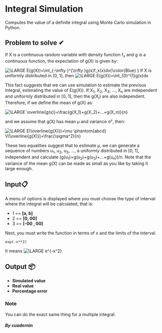# Integral Simulation
Computes the value of a definite integral using Monte Carlo simulation in Python.
## Problem to solve ✔
If X is a continuous random variable with density function f<sub>x</sub> and g is a continuous function, the expectation of g(X) is given by:

<img src="https://latex.codecogs.com/png.latex?\dpi{80}&space;\bg_white&space;\LARGE&space;E(g(X))=\int_{-\infty&space;}^{\infty&space;}g(x)f_x(x)dx{\color{Blue}&space;}" title="\LARGE E(g(X))=\int_{-\infty }^{\infty }g(x)f_x(x)dx{\color{Blue} }" />
If X is uniformly distributed in [0, 1], then

<img src="https://latex.codecogs.com/png.latex?\dpi{80}&space;\bg_white&space;\LARGE&space;E(g(X))=\int_{0}^{1}g(x)dx" title="\LARGE E(g(X))=\int_{0}^{1}g(x)dx" />

This fact suggests that we can use simulation to estimate the previous integral, estimating the value of E(g(X)). If X<sub>1</sub>, X<sub>2</sub>, X<sub>3</sub>, ..., X<sub>n</sub> are independent and uniformly distributed in [0, 1], then the g(X<sub>i</sub>) are also independent. 
Therefore, if we define the mean of g(X) as:

<img src="https://latex.codecogs.com/png.latex?\dpi{80}&space;\bg_white&space;\LARGE&space;\overline{g(x)}=\frac{g(X_1)&plus;g(X_2)&plus;...&plus;g(X_n)}{n}" title="\LARGE \overline{g(x)}=\frac{g(X_1)+g(X_2)+...+g(X_n)}{n}" />

and we assume that g(X) has mean μ and variance σ², then:

<img src="https://latex.codecogs.com/png.latex?\dpi{80}&space;\bg_white&space;\LARGE&space;E(\overline{g(X)})=\mu&space;\phantom{abcd}&space;V(\overline{g(X)})=\frac{\sigma^2}{n}" title="\LARGE E(\overline{g(X)})=\mu \phantom{abcd} V(\overline{g(X)})=\frac{\sigma^2}{n}"/>

These two equalities suggest that to estimate μ, we can generate a sequence of numbers u<sub>1</sub>, u<sub>2</sub>, u<sub>3</sub>, ..., a uniformly distributed in [0, 1], independent and calculate (g(u<sub>1</sub>)+g(u<sub>2</sub>)+g(u<sub>3</sub>)+...+g(u<sub>n</sub>))/n.
Note that the variance of the mean g(X) can be made as small as you like by taking it large enough.

## Input📋
A menu of options is displayed where you must choose the type of interval where the integral will be calculated, that is:
* 1 == **[a, b]**
* 2 == **[0, 00]** 
* 3 == **[-00 , 00]**

Next, you must write the function in terms of x and the limits of the interval.

```
exp(-x**2)
```
It means
 <img src="https://latex.codecogs.com/png.latex?\dpi{80}&space;\bg_white&space;\LARGE&space;e^{-x^2}" title="\LARGE e^{-x^2}" />
 
 ## Output 📦
 * **Simulated value**
 * **Real value**
 * **Percentage error**
 
 ### Note
 You can do the exact same thing for a multiple integral.
 
 
 ##### By cuadernin
